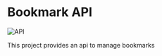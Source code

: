 # Bookmark API


![API](https://github.com/this-week-in/bookmark-api/workflows/API/badge.svg)

This project provides an api to manage bookmarks 
